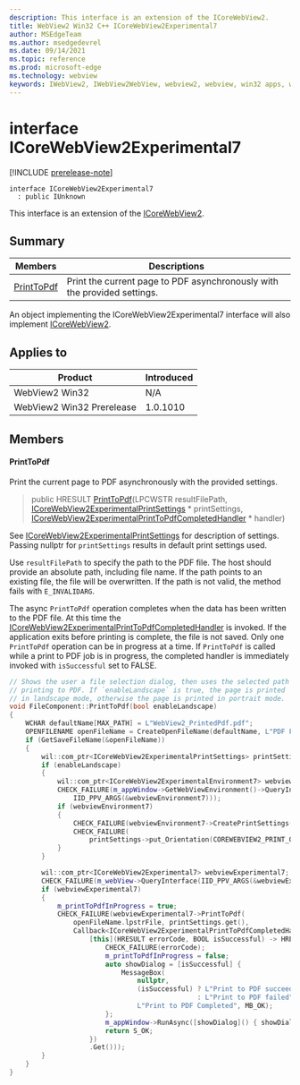 ```yaml
---
description: This interface is an extension of the ICoreWebView2.
title: WebView2 Win32 C++ ICoreWebView2Experimental7
author: MSEdgeTeam
ms.author: msedgedevrel
ms.date: 09/14/2021
ms.topic: reference
ms.prod: microsoft-edge
ms.technology: webview
keywords: IWebView2, IWebView2WebView, webview2, webview, win32 apps, win32, edge, ICoreWebView2, ICoreWebView2Controller, browser control, edge html, ICoreWebView2Experimental7
---
```


# interface ICoreWebView2Experimental7

[!INCLUDE [prerelease-note](../includes/prerelease-note.md)]

```
interface ICoreWebView2Experimental7
  : public IUnknown
```

This interface is an extension of the [ICoreWebView2](icorewebview2.md).

## Summary

 Members                        | Descriptions
--------------------------------|---------------------------------------------
[PrintToPdf](#printtopdf) | Print the current page to PDF asynchronously with the provided settings.

An object implementing the ICoreWebView2Experimental7 interface will also implement [ICoreWebView2](icorewebview2.md).

## Applies to

Product                         | Introduced
--------------------------------|---------------------------------------------
WebView2 Win32            |    N/A
WebView2 Win32 Prerelease |    1.0.1010

## Members

#### PrintToPdf

Print the current page to PDF asynchronously with the provided settings.

> public HRESULT [PrintToPdf](#printtopdf)(LPCWSTR resultFilePath, [ICoreWebView2ExperimentalPrintSettings](icorewebview2experimentalprintsettings.md) * printSettings, [ICoreWebView2ExperimentalPrintToPdfCompletedHandler](icorewebview2experimentalprinttopdfcompletedhandler.md) * handler)

See [ICoreWebView2ExperimentalPrintSettings](icorewebview2experimentalprintsettings.md) for description of settings. Passing nullptr for `printSettings` results in default print settings used.

Use `resultFilePath` to specify the path to the PDF file. The host should provide an absolute path, including file name. If the path points to an existing file, the file will be overwritten. If the path is not valid, the method fails with `E_INVALIDARG`.

The async `PrintToPdf` operation completes when the data has been written to the PDF file. At this time the [ICoreWebView2ExperimentalPrintToPdfCompletedHandler](icorewebview2experimentalprinttopdfcompletedhandler.md) is invoked. If the application exits before printing is complete, the file is not saved. Only one `PrintToPdf` operation can be in progress at a time. If `PrintToPdf` is called while a print to PDF job is in progress, the completed handler is immediately invoked with `isSuccessful` set to FALSE.

```cpp
// Shows the user a file selection dialog, then uses the selected path when
// printing to PDF. If `enableLandscape` is true, the page is printed
// in landscape mode, otherwise the page is printed in portrait mode.
void FileComponent::PrintToPdf(bool enableLandscape)
{
    WCHAR defaultName[MAX_PATH] = L"WebView2_PrintedPdf.pdf";
    OPENFILENAME openFileName = CreateOpenFileName(defaultName, L"PDF File\0*.pdf\0");
    if (GetSaveFileName(&openFileName))
    {
        wil::com_ptr<ICoreWebView2ExperimentalPrintSettings> printSettings = nullptr;
        if (enableLandscape)
        {
            wil::com_ptr<ICoreWebView2ExperimentalEnvironment7> webviewEnvironment7;
            CHECK_FAILURE(m_appWindow->GetWebViewEnvironment()->QueryInterface(
                IID_PPV_ARGS(&webviewEnvironment7)));
            if (webviewEnvironment7)
            {
                CHECK_FAILURE(webviewEnvironment7->CreatePrintSettings(&printSettings));
                CHECK_FAILURE(
                    printSettings->put_Orientation(COREWEBVIEW2_PRINT_ORIENTATION_LANDSCAPE));
            }
        }

        wil::com_ptr<ICoreWebView2Experimental7> webviewExperimental7;
        CHECK_FAILURE(m_webView->QueryInterface(IID_PPV_ARGS(&webviewExperimental7)));
        if (webviewExperimental7)
        {
            m_printToPdfInProgress = true;
            CHECK_FAILURE(webviewExperimental7->PrintToPdf(
                openFileName.lpstrFile, printSettings.get(),
                Callback<ICoreWebView2ExperimentalPrintToPdfCompletedHandler>(
                    [this](HRESULT errorCode, BOOL isSuccessful) -> HRESULT {
                        CHECK_FAILURE(errorCode);
                        m_printToPdfInProgress = false;
                        auto showDialog = [isSuccessful] {
                            MessageBox(
                                nullptr,
                                (isSuccessful) ? L"Print to PDF succeeded"
                                               : L"Print to PDF failed",
                                L"Print to PDF Completed", MB_OK);
                        };
                        m_appWindow->RunAsync([showDialog]() { showDialog(); });
                        return S_OK;
                    })
                    .Get()));
        }
    }
}
```

